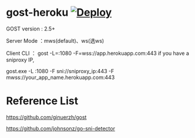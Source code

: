 # gost-heroku  [![Deploy](https://www.herokucdn.com/deploy/button.png)](https://heroku.com/deploy)

GOST version : 2.5+

Server Mode ：mws(default)、ws(选ws)

Client CLI ：
gost -L=:1080  -F=wss://app.herokuapp.com:443
if you have a sniproxy IP,

gost.exe -L :1080 -F sni://sniproxy_ip:443 -F mwss://your_app_name.herokuapp.com:443

# Reference List

https://github.com/ginuerzh/gost

https://github.com/johnsonz/go-sni-detector
